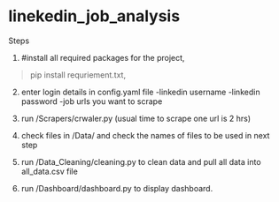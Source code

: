 # linekedin_job_analysis

Steps
1) #install all required packages for the project,
>pip install requriement.txt,

2) enter login details in config.yaml file
    -linkedin username
    -linkedin password
    -job urls you want to scrape
3) run /Scrapers/crwaler.py  (usual time to scrape one url is 2 hrs)

4) check files in /Data/ and check the names of files to be used in next step

5) run /Data_Cleaning/cleaning.py to clean data and pull all data into all_data.csv file

6) run /Dashboard/dashboard.py to display dashboard.
